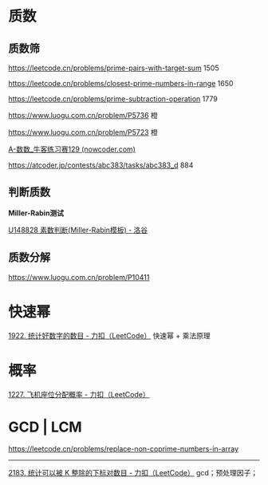 

# 质数

## 质数筛

https://leetcode.cn/problems/prime-pairs-with-target-sum	1505

https://leetcode.cn/problems/closest-prime-numbers-in-range	1650

https://leetcode.cn/problems/prime-subtraction-operation	1779



https://www.luogu.com.cn/problem/P5736 橙

https://www.luogu.com.cn/problem/P5723 橙



[A-数数_牛客练习赛129 (nowcoder.com)](https://ac.nowcoder.com/acm/contest/90074/A)



https://atcoder.jp/contests/abc383/tasks/abc383_d 884



## 判断质数

**Miller-Rabin测试**

[U148828 素数判断(Miller-Rabin模板) - 洛谷](https://www.luogu.com.cn/problem/U148828) 



## 质数分解

https://www.luogu.com.cn/problem/P10411





# 快速幂

[1922. 统计好数字的数目 - 力扣（LeetCode）](https://leetcode.cn/problems/count-good-numbers/description/) 快速幂 + 乘法原理



# 概率

[1227. 飞机座位分配概率 - 力扣（LeetCode）](https://leetcode.cn/problems/airplane-seat-assignment-probability/description/)

# GCD | LCM
https://leetcode.cn/problems/replace-non-coprime-numbers-in-array



---

[2183. 统计可以被 K 整除的下标对数目 - 力扣（LeetCode）](https://leetcode.cn/problems/count-array-pairs-divisible-by-k/description/) gcd；预处理因子；

